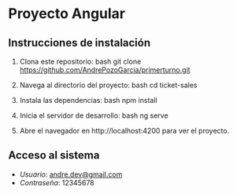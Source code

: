 # Proyecto Angular

## Instrucciones de instalación

1. Clona este repositorio:
   bash
   git clone https://github.com/AndrePozoGarcia/primerturno.git
   

2. Navega al directorio del proyecto:
   bash
   cd ticket-sales
   

3. Instala las dependencias:
   bash
   npm install
   

4. Inicia el servidor de desarrollo:
   bash
   ng serve
   

5. Abre el navegador en http://localhost:4200 para ver el proyecto.

## Acceso al sistema
- *Usuario*: andre.dev@gmail.com
- *Contraseña*: 12345678